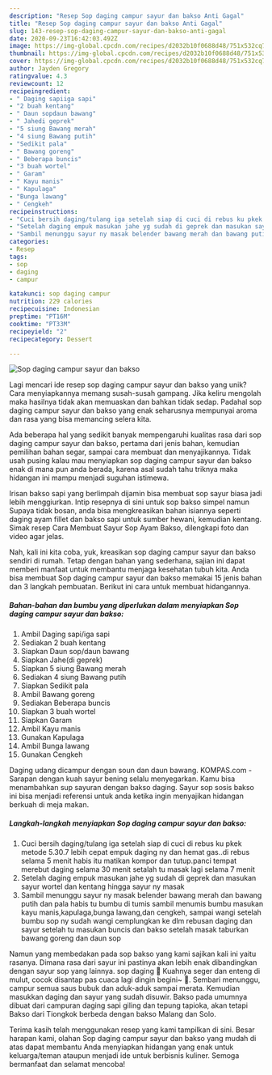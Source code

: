 ```yaml
---
description: "Resep Sop daging campur sayur dan bakso Anti Gagal"
title: "Resep Sop daging campur sayur dan bakso Anti Gagal"
slug: 143-resep-sop-daging-campur-sayur-dan-bakso-anti-gagal
date: 2020-09-23T16:42:03.492Z
image: https://img-global.cpcdn.com/recipes/d2032b10f0688d48/751x532cq70/sop-daging-campur-sayur-dan-bakso-foto-resep-utama.jpg
thumbnail: https://img-global.cpcdn.com/recipes/d2032b10f0688d48/751x532cq70/sop-daging-campur-sayur-dan-bakso-foto-resep-utama.jpg
cover: https://img-global.cpcdn.com/recipes/d2032b10f0688d48/751x532cq70/sop-daging-campur-sayur-dan-bakso-foto-resep-utama.jpg
author: Jayden Gregory
ratingvalue: 4.3
reviewcount: 12
recipeingredient:
- " Daging sapiiga sapi"
- "2 buah kentang"
- " Daun sopdaun bawang"
- " Jahedi geprek"
- "5 siung Bawang merah"
- "4 siung Bawang putih"
- "Sedikit pala"
- " Bawang goreng"
- " Beberapa buncis"
- "3 buah wortel"
- " Garam"
- " Kayu manis"
- " Kapulaga"
- "Bunga lawang"
- " Cengkeh"
recipeinstructions:
- "Cuci bersih daging/tulang iga setelah siap di cuci di rebus ku pkek metode 5.30.7 lebih cepat empuk daging ny dan hemat gas..di rebus selama 5 menit habis itu matikan kompor dan tutup.panci tempat merebut daging selama 30 menit setalah tu masak lagi selama 7 menit"
- "Setelah daging empuk masukan jahe yg sudah di geprek dan masukan sayur wortel dan kentang hingga sayur ny masak"
- "Sambil menunggu sayur ny masak belender bawang merah dan bawang putih dan pala habis tu bumbu di tumis sambil menumis bumbu masukan kayu manis,kapulaga,bunga lawang,dan cengkeh, sampai wangi setelah bumbu sop ny sudah wangi cemplungkan ke dlm rebusan daging dan sayur setelah tu masukan buncis dan bakso setelah masak taburkan bawang goreng dan daun sop"
categories:
- Resep
tags:
- sop
- daging
- campur

katakunci: sop daging campur 
nutrition: 229 calories
recipecuisine: Indonesian
preptime: "PT16M"
cooktime: "PT33M"
recipeyield: "2"
recipecategory: Dessert

---
```



![Sop daging campur sayur dan bakso](https://img-global.cpcdn.com/recipes/d2032b10f0688d48/751x532cq70/sop-daging-campur-sayur-dan-bakso-foto-resep-utama.jpg)

Lagi mencari ide resep sop daging campur sayur dan bakso yang unik? Cara menyiapkannya memang susah-susah gampang. Jika keliru mengolah maka hasilnya tidak akan memuaskan dan bahkan tidak sedap. Padahal sop daging campur sayur dan bakso yang enak seharusnya mempunyai aroma dan rasa yang bisa memancing selera kita.

Ada beberapa hal yang sedikit banyak mempengaruhi kualitas rasa dari sop daging campur sayur dan bakso, pertama dari jenis bahan, kemudian pemilihan bahan segar, sampai cara membuat dan menyajikannya. Tidak usah pusing kalau mau menyiapkan sop daging campur sayur dan bakso enak di mana pun anda berada, karena asal sudah tahu triknya maka hidangan ini mampu menjadi suguhan istimewa.

Irisan bakso sapi yang berlimpah dijamin bisa membuat sop sayur biasa jadi lebih menggiurkan. Intip resepnya di sini untuk sop bakso simpel namun Supaya tidak bosan, anda bisa mengkreasikan bahan isiannya seperti daging ayam fillet dan bakso sapi untuk sumber hewani, kemudian kentang. Simak resep Cara Membuat Sayur Sop Ayam Bakso, dilengkapi foto dan video agar jelas.


Nah, kali ini kita coba, yuk, kreasikan sop daging campur sayur dan bakso sendiri di rumah. Tetap dengan bahan yang sederhana, sajian ini dapat memberi manfaat untuk membantu menjaga kesehatan tubuh kita. Anda bisa membuat Sop daging campur sayur dan bakso memakai 15 jenis bahan dan 3 langkah pembuatan. Berikut ini cara untuk membuat hidangannya.

<!--inarticleads1-->

##### Bahan-bahan dan bumbu yang diperlukan dalam menyiapkan Sop daging campur sayur dan bakso:

1. Ambil  Daging sapi/iga sapi
1. Sediakan 2 buah kentang
1. Siapkan  Daun sop/daun bawang
1. Siapkan  Jahe(di geprek)
1. Siapkan 5 siung Bawang merah
1. Sediakan 4 siung Bawang putih
1. Siapkan Sedikit pala
1. Ambil  Bawang goreng
1. Sediakan  Beberapa buncis
1. Siapkan 3 buah wortel
1. Siapkan  Garam
1. Ambil  Kayu manis
1. Gunakan  Kapulaga
1. Ambil Bunga lawang
1. Gunakan  Cengkeh


Daging udang dicampur dengan soun dan daun bawang. KOMPAS.com - Sarapan dengan kuah sayur bening selalu menyegarkan. Kamu bisa menambahkan sup sayuran dengan bakso daging. Sayur sop sosis bakso ini bisa menjadi referensi untuk anda ketika ingin menyajikan hidangan berkuah di meja makan. 

<!--inarticleads2-->

##### Langkah-langkah menyiapkan Sop daging campur sayur dan bakso:

1. Cuci bersih daging/tulang iga setelah siap di cuci di rebus ku pkek metode 5.30.7 lebih cepat empuk daging ny dan hemat gas..di rebus selama 5 menit habis itu matikan kompor dan tutup.panci tempat merebut daging selama 30 menit setalah tu masak lagi selama 7 menit
1. Setelah daging empuk masukan jahe yg sudah di geprek dan masukan sayur wortel dan kentang hingga sayur ny masak
1. Sambil menunggu sayur ny masak belender bawang merah dan bawang putih dan pala habis tu bumbu di tumis sambil menumis bumbu masukan kayu manis,kapulaga,bunga lawang,dan cengkeh, sampai wangi setelah bumbu sop ny sudah wangi cemplungkan ke dlm rebusan daging dan sayur setelah tu masukan buncis dan bakso setelah masak taburkan bawang goreng dan daun sop


Namun yang membedakan pada sop bakso yang kami sajikan kali ini yaitu rasanya. Dimana rasa dari sayur ini pastinya akan lebih enak dibandingkan dengan sayur sop yang lainnya. sop daging 🍲 Kuahnya seger dan enteng di mulut, cocok disantap pas cuaca lagi dingin begini~ 🍲. Sembari menunggu, campur semua saus bubuk dan aduk-aduk sampai merata. Kemudian masukkan daging dan sayur yang sudah disuwir. Bakso pada umumnya dibuat dari campuran daging sapi giling dan tepung tapioka, akan tetapi Bakso dari Tiongkok berbeda dengan bakso Malang dan Solo. 

Terima kasih telah menggunakan resep yang kami tampilkan di sini. Besar harapan kami, olahan Sop daging campur sayur dan bakso yang mudah di atas dapat membantu Anda menyiapkan hidangan yang enak untuk keluarga/teman ataupun menjadi ide untuk berbisnis kuliner. Semoga bermanfaat dan selamat mencoba!
